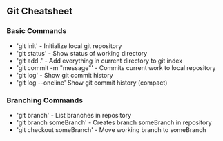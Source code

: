 ## Git Cheatsheet

### Basic Commands
* 'git init' - Initialize local git repository
* 'git status' - Show status of working directory
* 'git add .' - Add everything in current directory to git index
* 'git commit -m "message"' - Commits current work to local repository
* 'git log' - Show git commit history
* 'git log --oneline' Show git commit history (compact)

### Branching Commands
* 'git branch' - List branches in repository
* 'git branch someBranch' - Creates branch someBranch in repository
* 'git checkout someBranch' - Move working branch to someBranch
